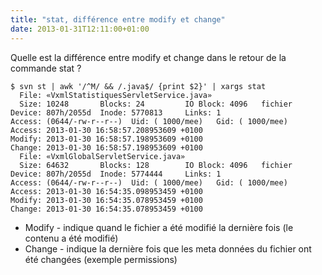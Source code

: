 ```yaml
---
title: "stat, différence entre modify et change"
date: 2013-01-31T12:11:00+01:00
---
```

Quelle est la différence entre modify et change dans le retour de la commande stat ?


```
$ svn st | awk '/^M/ && /.java$/ {print $2}' | xargs stat
  File: «VxmlStatistiquesServletService.java»
  Size: 10248     	Blocks: 24         IO Block: 4096   fichier
Device: 807h/2055d	Inode: 5770813     Links: 1
Access: (0644/-rw-r--r--)  Uid: ( 1000/mee)   Gid: ( 1000/mee)
Access: 2013-01-30 16:58:57.208953609 +0100
Modify: 2013-01-30 16:58:57.198953609 +0100
Change: 2013-01-30 16:58:57.198953609 +0100
  File: «VxmlGlobalServletService.java»
  Size: 64632     	Blocks: 128        IO Block: 4096   fichier
Device: 807h/2055d	Inode: 5774444     Links: 1
Access: (0644/-rw-r--r--)  Uid: ( 1000/mee)   Gid: ( 1000/mee)
Access: 2013-01-30 16:54:35.098953459 +0100
Modify: 2013-01-30 16:54:35.078953459 +0100
Change: 2013-01-30 16:54:35.078953459 +0100
```



- Modify - indique quand le fichier a été modifié la dernière fois (le contenu a été modifié)
- Change - indique la dernière fois que les meta données du fichier ont été changées (exemple permissions)



